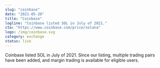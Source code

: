 ```yaml
---
slug: "coinbase"
date: "2021-05-20"
title: "Coinbase"
logline: "Coinbase listed SOL in July of 2021."
cta: "https://www.coinbase.com/price/solana"
logo: /img/coinbase.svg
category: exchange
status: live
---
```


Coinbase listed SOL in July of 2021. Since our listing, multiple trading pairs have been added, and margin trading is available for eligible users.
